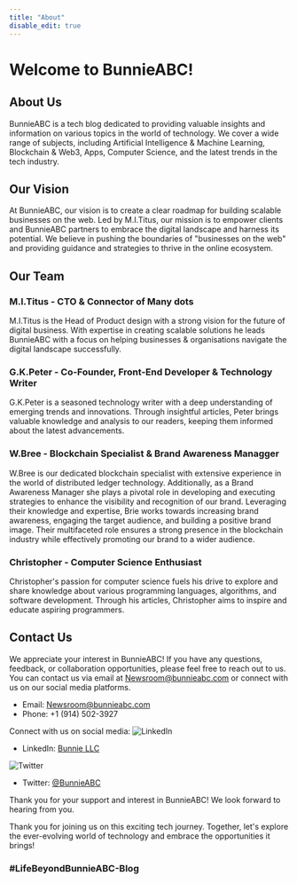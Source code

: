 ```yaml
---
title: "About"
disable_edit: true
---
```


# Welcome to BunnieABC!

## About Us

BunnieABC is a tech blog dedicated to providing valuable insights and information on various topics in the world of technology. We cover a wide range of subjects, including Artificial Intelligence & Machine Learning, Blockchain & Web3, Apps, Computer Science, and the latest trends in the tech industry.

## Our Vision

At BunnieABC, our vision is to create a clear roadmap for building scalable businesses on the web. Led by M.I.Titus, our mission is to empower clients and BunnieABC partners to embrace the digital landscape and harness its potential. We believe in pushing the boundaries of "businesses on the web" and providing guidance and strategies to thrive in the online ecosystem.

## Our Team

### M.I.Titus - CTO & Connector of Many dots

M.I.Titus is the Head of Product design with a strong vision for the future of digital business. With expertise in creating scalable solutions he leads BunnieABC with a focus on helping businesses & organisations navigate the digital landscape successfully.

### G.K.Peter - Co-Founder, Front-End Developer & Technology Writer

G.K.Peter is a seasoned technology writer with a deep understanding of emerging trends and innovations. Through insightful articles, Peter brings valuable knowledge and analysis to our readers, keeping them informed about the latest advancements.

### W.Bree - Blockchain Specialist & Brand Awareness Managger

W.Bree is our dedicated blockchain specialist with extensive experience in the world of distributed ledger technology. Additionally, as a Brand Awareness Manager she plays a pivotal role in developing and executing strategies to enhance the visibility and recognition of our brand. Leveraging their knowledge and expertise, Brie works towards increasing brand awareness, engaging the target audience, and building a positive brand image. Their multifaceted role ensures a strong presence in the blockchain industry while effectively promoting our brand to a wider audience.

### Christopher - Computer Science Enthusiast

Christopher's passion for computer science fuels his drive to explore and share knowledge about various programming languages, algorithms, and software development. Through his articles, Christopher aims to inspire and educate aspiring programmers.

## Contact Us

We appreciate your interest in BunnieABC! If you have any questions, feedback, or collaboration opportunities, please feel free to reach out to us. You can contact us via email at [Newsroom@bunnieabc.com](mailto:Newsroom@bunnieabc.com) or connect with us on our social media platforms.

- Email: [Newsroom@bunnieabc.com](mailto:Newsroom@bunnieabc.com)
- Phone: +1 (914) 502-3927

Connect with us on social media:
![LinkedIn](https://img.shields.io/badge/linkedin-%230077B5.svg?style=for-the-badge&logo=linkedin&logoColor=white)
- LinkedIn: [Bunnie LLC](https://www.linkedin.com/company/bunnie-abc/)

![Twitter](https://img.shields.io/badge/Twitter-%231DA1F2.svg?style=for-the-badge&logo=Twitter&logoColor=white)
- Twitter: [@BunnieABC](https://twitter.com/BunnieABC)

Thank you for your support and interest in BunnieABC! We look forward to hearing from you.


Thank you for joining us on this exciting tech journey. Together, let's explore the ever-evolving world of technology and embrace the opportunities it brings!

### #LifeBeyondBunnieABC-Blog
